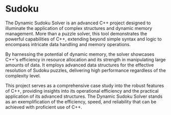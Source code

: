# Sudoku
The Dynamic Sudoku Solver is an advanced C++ project designed to illuminate the application of complex structures and dynamic memory management. More than a puzzle solver, this tool demonstrates the powerful capabilities of C++, extending beyond simple syntax and logic to encompass intricate data handling and memory operations.

By harnessing the potential of dynamic memory, the solver showcases C++'s efficiency in resource allocation and its strength in manipulating large amounts of data. It employs advanced data structures for the effective resolution of Sudoku puzzles, delivering high performance regardless of the complexity level.

This project serves as a comprehensive case study into the robust features of C++, providing insights into its operational efficiency and the practical application of its advanced structures. The Dynamic Sudoku Solver stands as an exemplification of the efficiency, speed, and reliability that can be achieved with proficient use of C++.
